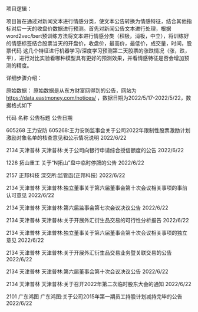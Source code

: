 项目逻辑：

项目旨在通过对新闻文本进行情感分类，使文本公告转换为情感特征，结合其他指标对后一天的收盘价数据进行预测。首先对新闻公告文本进行处理，根据word2vec/bert预训练方法将文本进行情感分类（积极，消极，中立），将训练好的情感标签结合股票当天的开盘价，收盘价，最高价，最低价，成交量，时间，股票代码
这几个特征进行机器学习/深度学习预测第二天股票的涨跌情况（涨，跌，平），进行对比实验看哪种模型具有更好的预测效果，并看情感特征是否会增加预测的精度。

详细步骤介绍：

原始数据：
原始数据是从东方财富网得到的公告，网站为 https://data.eastmoney.com/notices/ ，数据日期为2022/5/17-2022/5/22，数据格式如下

代码	名称	公告标题	公告日期

605268	王力安防	605268:王力安防监事会关于公司2022年限制性股票激励计划激励对象名单的核查意见和公示情况说明	2022/6/22

2134	天津普林	天津普林:关于公司向银行申请综合授信额度的公告	2022/6/22

1226	拓山重工	关于“N拓山”盘中临时停牌的公告	2022/6/22

2157	正邦科技	深交所:监管函(正邦科技)	2022/6/22

2134	天津普林	天津普林:独立董事关于第六届董事会第十次会议相关事项的事前认可意见	2022/6/22

2134	天津普林	天津普林:第六届监事会第七次会议决议公告	2022/6/22

2134	天津普林	天津普林:关于开展外汇衍生品交易的可行性分析报告	2022/6/22

2134	天津普林	天津普林:独立董事关于第六届董事会第十次会议相关事项的独立意见	2022/6/22

2134	天津普林	天津普林:关于开展外汇衍生品交易业务暨关联交易的公告	2022/6/22

2134	天津普林	天津普林:第六届董事会第十次会议决议公告	2022/6/22

2134	天津普林	天津普林:关于召开2022年第二次临时股东大会的通知	2022/6/22

2101	广东鸿图	广东鸿图:关于公司2015年第一期员工持股计划减持完毕的公告	2022/6/22



